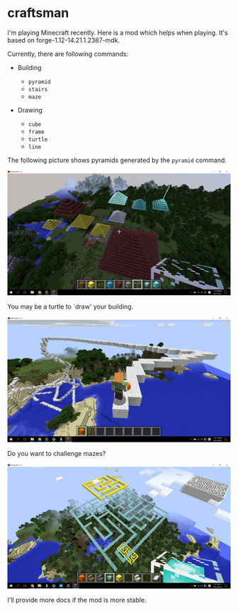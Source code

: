 # craftsman

I'm playing Minecraft recently. Here is a mod which helps when playing. It's based on forge-1.12-14.21.1.2387-mdk. 

Currently, there are following commands: 

- Building
    - `pyramid`
    - `stairs`
    - `maze`

- Drawing
    - `cube`
    - `frame`
    - `turtle`
    - `line`

The following picture shows pyramids generated by the `pyramid` command.

![pyramids](docs/images/pyramid_command.jpg)

You may be a turtle to `draw' your building.

![turtle](docs/images/turtle_command.jpg)

Do you want to challenge mazes?

![maze](docs/images/maze_command.jpg)

I'll provide more docs if the mod is more stable.